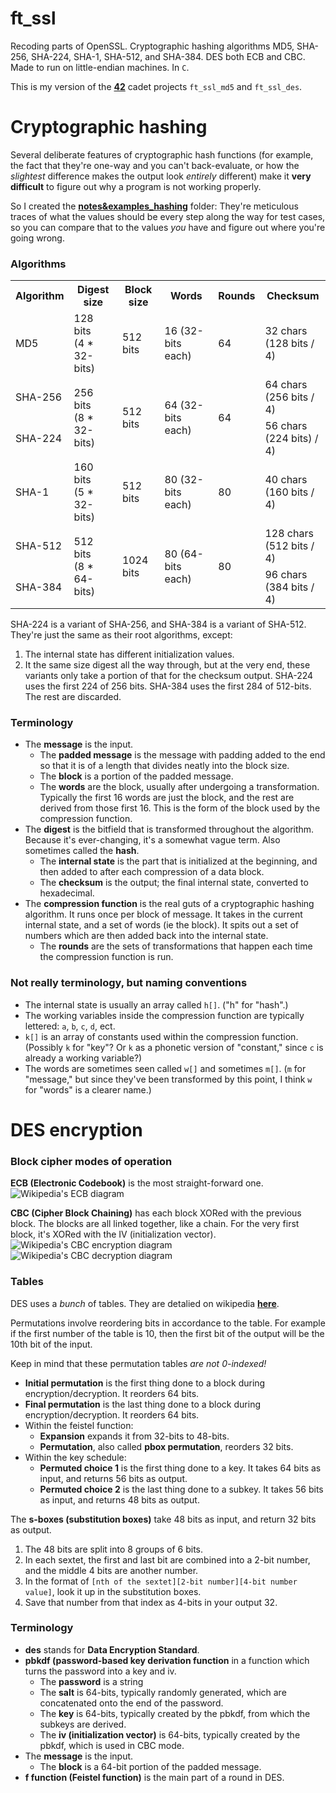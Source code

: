 # ft_ssl
Recoding parts of OpenSSL. Cryptographic hashing algorithms MD5, SHA-256, SHA-224, SHA-1, SHA-512, and SHA-384. DES both ECB and CBC. Made to run on little-endian machines. In `C`.

This is my version of the **[42](https://www.42.us.org/)** cadet projects `ft_ssl_md5` and `ft_ssl_des`.

# Cryptographic hashing
Several deliberate features of cryptographic hash functions (for example, the fact that they're one-way and you can't back-evaluate, or how the _slightest_ difference makes the output look _entirely_ different) make it **very difficult** to figure out why a program is not working properly.

So I created the **[notes&examples_hashing](https://github.com/motaylormo/ft_ssl/tree/master/notes%26examples_hashing)** folder: They're meticulous traces of what the values should be every step along the way for test cases, so you can compare that to the values _you_ have and figure out where you're going wrong.

### Algorithms
<table>
  <tr>
    <th text-align=right>Algorithm</th>
    <th>Digest size</th>
    <th>Block size</th>
    <th>Words</th>
    <th>Rounds</th>
    <th>Checksum</th>
  </tr>
  <tr>
    <td>MD5</td>
    <td>128 bits<br>(4 * 32-bits)</td>
    <td>512 bits</td>
    <td>16 (32-bits each)</td>
    <td>64</td>
    <td>32 chars<br>(128 bits / 4)</td>
  </tr>
  <tr>
    <td>SHA-256</td>
    <td rowspan=2>256 bits<br>(8 * 32-bits)</td>
    <td rowspan=2>512 bits</td>
    <td rowspan=2>64 (32-bits each)</td>
    <td rowspan=2>64</td>
    <td>64 chars<br>(256 bits / 4)</td>
  </tr>
  <tr>
    <td>SHA-224</td>
    <td>56 chars<br>(224 bits) / 4)</td>
  </tr>
  <tr>
    <td>SHA-1</td>
    <td>160 bits<br>(5 * 32-bits)</td>
    <td>512 bits</td>
    <td>80 (32-bits each)</td>
    <td>80</td>
    <td>40 chars<br>(160 bits / 4)</td>
  </tr>
  <tr>
    <td>SHA-512</td>
    <td rowspan=2>512 bits<br>(8 * 64-bits)</td>
    <td rowspan=2>1024 bits</td>
    <td rowspan=2>80 (64-bits each)</td>
    <td rowspan=2>80</td>
    <td>128 chars<br>(512 bits / 4)</td>
  </tr>
  <tr>
    <td>SHA-384</td>
    <td>96 chars<br>(384 bits / 4)</td>
  </tr>
</table>

SHA-224 is a variant of SHA-256, and SHA-384 is a variant of SHA-512. They're just the same as their root algorithms, except:
1. The internal state has different initialization values.
2. It the same size digest all the way through, but at the very end, these variants only take a portion of that for the checksum output. SHA-224 uses the first 224 of 256 bits. SHA-384 uses the first 284 of 512-bits. The rest are discarded.

### Terminology
* The **message** is the input.
    * The **padded message** is the message with padding added to the end so that it is of a length that divides neatly into the block size.
    * The **block** is a portion of the padded message.
    * The **words** are the block, usually after undergoing a transformation. Typically the first 16 words are just the block, and the rest are derived from those first 16. This is the form of the block used by the compression function.
* The **digest** is the bitfield that is transformed throughout the algorithm. Because it's ever-changing, it's a somewhat vague term. Also sometimes called the **hash**.
    * The **internal state** is the part that is initialized at the beginning, and then added to after each compression of a data block.
    * The **checksum** is the output; the final internal state, converted to hexadecimal.
* The **compression function** is the real guts of a cryptographic hashing algorithm. It runs once per block of message. It takes in the current internal state, and a set of words (ie the block). It spits out a set of numbers which are then added back into the internal state.
    * The **rounds** are the sets of transformations that happen each time the compression function is run.

### Not really terminology, but naming conventions
* The internal state is usually an array called `h[]`. ("h" for "hash".)
* The working variables inside the compression function are typically lettered: `a`, `b`, `c`, `d`, ect.
* `k[]` is an array of constants used within the compression function. (Possibly `k` for "key"? Or `k` as a phonetic version of "constant," since `c` is already a working variable?)
* The words are sometimes seen called `w[]` and sometimes `m[]`. (`m` for "message," but since they've been transformed by this point, I think `w` for "words" is a clearer name.)

# DES encryption
### Block cipher modes of operation
**ECB (Electronic Codebook)** is the most straight-forward one.
![Wikipedia's ECB diagram](https://upload.wikimedia.org/wikipedia/commons/d/d6/ECB_encryption.svg)

**CBC (Cipher Block Chaining)** has each block XORed with the previous block. The blocks are all linked together, like a chain. For the very first block, it's XORed with the IV (initialization vector).
![Wikipedia's CBC encryption diagram](https://upload.wikimedia.org/wikipedia/commons/8/80/CBC_encryption.svg)
![Wikipedia's CBC decryption diagram](https://upload.wikimedia.org/wikipedia/commons/2/2a/CBC_decryption.svg)

### Tables
DES uses a _bunch_ of tables. They are detalied on wikipedia **[here](https://en.wikipedia.org/wiki/DES_supplementary_material)**.

Permutations involve reordering bits in accordance to the table. For example if the first number of the table is 10, then the first bit of the output will be the 10th bit of the input.

Keep in mind that these permutation tables _are not 0-indexed!_
* **Initial permutation** is the first thing done to a block during encryption/decryption. It reorders 64 bits.
* **Final permutation** is the last thing done to a block during encryption/decryption. It reorders 64 bits.
* Within the feistel function:
    * **Expansion** expands it from 32-bits to 48-bits.
    * **Permutation**, also called **pbox permutation**, reorders 32 bits.
* Within the key schedule:
    * **Permuted choice 1** is the first thing done to a key. It takes 64 bits as input, and returns 56 bits as output.
    * **Permuted choice 2** is the last thing done to a subkey. It takes 56 bits as input, and returns 48 bits as output.

The **s-boxes (substitution boxes)** take 48 bits as input, and return 32 bits as output.
1. The 48 bits are split into 8 groups of 6 bits.
2. In each sextet, the first and last bit are combined into a 2-bit number, and the middle 4 bits are another number.
3. In the format of `[nth of the sextet][2-bit number][4-bit number value]`, look it up in the substitution boxes.
4. Save that number from that index as 4-bits in your output 32.

### Terminology
* **des** stands for **Data Encryption Standard**.
* **pbkdf (password-based key derivation function** in a function which turns the password into a key and iv.
    * The **password** is a string
    * The **salt** is 64-bits, typically randomly generated, which are concatenated onto the end of the password.
    * The **key** is 64-bits, typically created by the pbkdf, from which the subkeys are derived.
    * The **iv (initialization vector)** is 64-bits, typically created by the pbkdf, which is used in CBC mode.
* The **message** is the input.
    * The **block** is a 64-bit portion of the padded message.
* **f function (Feistel function)** is the main part of a round in DES. 

